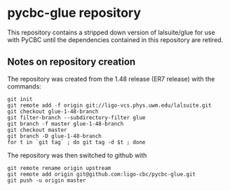 # pycbc-glue repository

This repository contains a stripped down version of lalsuite/glue for use
with PyCBC until the dependencies contained in this repository are retired.

## Notes on repository creation

The repository was created from the 1.48 release (ER7 release) with the 
commands:

    git init
    git remote add -f origin git://ligo-vcs.phys.uwm.edu/lalsuite.git
    git checkout glue-1-48-branch
    git filter-branch --subdirectory-filter glue
    git branch -f master glue-1-48-branch
    git checkout master
    git branch -D glue-1-48-branch
    for t in `git tag` ; do git tag -d $t ; done

The repository was then switched to github with

    git remote rename origin upstream
    git remote add origin git@github.com:ligo-cbc/pycbc-glue.git
    git push -u origin master

